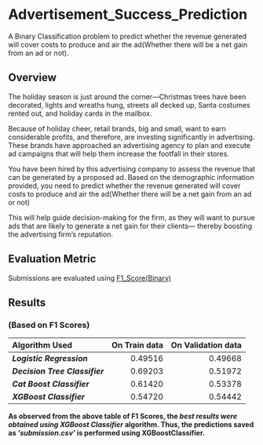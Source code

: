 # Advertisement_Success_Prediction
A Binary Classification problem to predict whether the revenue generated will cover costs to produce and air the ad(Whether there will be a net gain from an ad or not).

## Overview
The holiday season is just around the corner—Christmas trees have been decorated, lights and wreaths hung, streets all decked up, Santa costumes rented out, and holiday cards in the mailbox.

Because of holiday cheer, retail brands, big and small, want to earn considerable profits, and therefore, are investing significantly in advertising. These brands have approached an advertising agency to plan and execute ad campaigns that will help them increase the footfall in their stores.

You have been hired by this advertising company to assess the revenue that can be generated by a proposed ad. Based on the demographic information provided, you need to predict whether the revenue generated will cover costs to produce and air the ad(Whether there will be a net gain from an ad or not)

This will help guide decision-making for the firm, as they will want to pursue ads that are likely to generate a net gain for their clients— thereby boosting the advertising firm’s reputation.

## Evaluation Metric
Submissions are evaluated using [F1_Score(Binary)](https://scikit-learn.org/stable/modules/generated/sklearn.metrics.f1_score.html)

## Results
### (Based on F1 Scores)
|Algorithm Used          |On Train data |On Validation data|
|:-----------------------|------------:|----------------:|
|***Logistic Regression***     |0.49516       |0.49668           |
|***Decision Tree Classifier***|0.69203       |0.51972           |
|***Cat Boost Classifier***    |0.61420       |0.53378           |
|***XGBoost Classifier***      |0.54720       |0.54442           |

<b>As observed from the above table of F1 Scores, the ***best results were obtained using XGBoost Classifier*** algorithm. Thus, the predictions saved as ***'submission.csv'*** is performed using XGBoostClassifier.</b>
